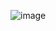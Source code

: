 ![image](https://github.com/wangzhenlin123/mobileUnet/assets/51401216/b1fb3944-8d15-414d-9163-f3b1b7b285d0)
